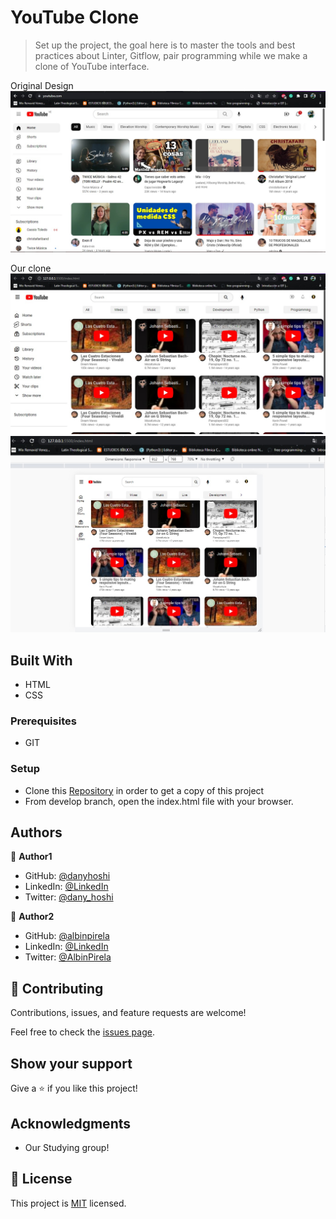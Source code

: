 # YouTube Clone

> Set up the project, the goal here is to master the tools and best practices about Linter, Gitflow, pair programming while we make a clone of YouTube interface. 

Original Design
![screenshotDesign](./images/screenshot-original-design.jpg)

Our clone
![screenshotDesign](./images/screenshot-our-design1.jpg)
![screenshotDesign](./images/screenshot-our-design2.jpg)


## Built With

- HTML
- CSS

### Prerequisites
- GIT 

### Setup
- Clone this [Repository](https://github.com/danyhoshi/youtube-clone) in order to get a copy of this project
- From develop branch, open the index.html file with your browser.

## Authors

👤 **Author1**

- GitHub: [@danyhoshi](https://github.com/danyhoshi)
- LinkedIn: [@LinkedIn](https://www.linkedin.com/in/daniela-gonz%C3%A1lez-ba16a556/)
- Twitter: [@dany_hoshi](https://twitter.com/Dany_hoshi)

👤 **Author2**

- GitHub: [@albinpirela](https://github.com/Albinpirela)
- LinkedIn: [@LinkedIn](https://www.linkedin.com/in/albin-pirela-21528a222/)
- Twitter: [@AlbinPirela](https://twitter.com/243f3669846b4b5)

## 🤝 Contributing

Contributions, issues, and feature requests are welcome!

Feel free to check the [issues page](../../issues/).

## Show your support

Give a ⭐️ if you like this project!

## Acknowledgments

- Our Studying group!

## 📝 License

This project is [MIT](./MIT.md) licensed.
